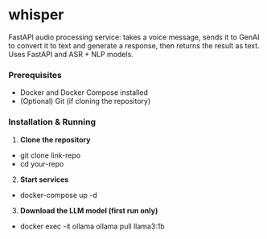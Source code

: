 # whisper
FastAPI audio processing service: takes a voice message, sends it to GenAI to convert it to text and generate a response, then returns the result as text. Uses FastAPI and ASR + NLP models.

### Prerequisites
- Docker and Docker Compose installed  
- (Optional) Git (if cloning the repository)  

### Installation & Running

1. **Clone the repository**
- git clone link-repo
- cd your-repo
2. **Start services**
- docker-compose up -d
3. **Download the LLM model (first run only)**
- docker exec -it ollama ollama pull llama3:1b